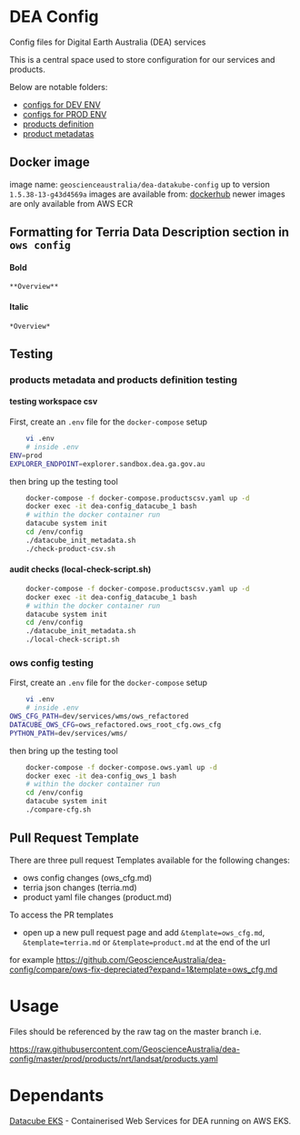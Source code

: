 # DEA Config
Config files for Digital Earth Australia (DEA) services

This is a central space used to store configuration for our services and products.

Below are notable folders:

- [configs for DEV ENV](https://github.com/GeoscienceAustralia/dea-config/tree/master/dev)
- [configs for PROD ENV](https://github.com/GeoscienceAustralia/dea-config/tree/master/prod)
- [products definition](https://github.com/GeoscienceAustralia/dea-config/tree/master/products)
- [product metadatas](https://github.com/GeoscienceAustralia/dea-config/tree/master/product_metadata)

## Docker image

image name: `geoscienceaustralia/dea-datakube-config`
up to version `1.5.38-13-g43d4569a` images are available from: [dockerhub](https://hub.docker.com/r/geoscienceaustralia/dea-datakube-config)
newer images are only available from AWS ECR

## Formatting for Terria Data Description section in `ows config`
#### Bold
```
**Overview**
```
#### Italic
```
*Overview*
```

## Testing

### products metadata and products definition testing

#### testing workspace csv
First, create an `.env` file for the `docker-compose` setup
```bash
    vi .env
    # inside .env
ENV=prod
EXPLORER_ENDPOINT=explorer.sandbox.dea.ga.gov.au
```
then bring up the testing tool
```bash
    docker-compose -f docker-compose.productscsv.yaml up -d
    docker exec -it dea-config_datacube_1 bash
    # within the docker container run
    datacube system init
    cd /env/config
    ./datacube_init_metadata.sh
    ./check-product-csv.sh
```

#### audit checks (local-check-script.sh)
```bash
    docker-compose -f docker-compose.productscsv.yaml up -d
    docker exec -it dea-config_datacube_1 bash
    # within the docker container run
    datacube system init
    cd /env/config
    ./datacube_init_metadata.sh
    ./local-check-script.sh
```


### ows config testing
First, create an `.env` file for the `docker-compose` setup

```bash
    vi .env
    # inside .env
OWS_CFG_PATH=dev/services/wms/ows_refactored
DATACUBE_OWS_CFG=ows_refactored.ows_root_cfg.ows_cfg
PYTHON_PATH=dev/services/wms/
```

then bring up the testing tool

```bash
    docker-compose -f docker-compose.ows.yaml up -d
    docker exec -it dea-config_ows_1 bash
    # within the docker container run
    cd /env/config
    datacube system init
    ./compare-cfg.sh
```

## Pull Request Template
There are three pull request Templates available for the following changes:
- ows config changes (ows_cfg.md)
- terria json changes (terria.md)
- product yaml file changes (product.md)

To access the PR templates
- open up a new pull request page and add `&template=ows_cfg.md`, `&template=terria.md` or `&template=product.md` at the end of the url

for example https://github.com/GeoscienceAustralia/dea-config/compare/ows-fix-depreciated?expand=1&template=ows_cfg.md
# Usage
Files should be referenced by the raw tag on the master branch i.e.


https://raw.githubusercontent.com/GeoscienceAustralia/dea-config/master/prod/products/nrt/landsat/products.yaml

# Dependants

[Datacube EKS](https://github.com/opendatacube/datacube-k8s-eks) - Containerised Web Services for DEA running on
AWS EKS.
